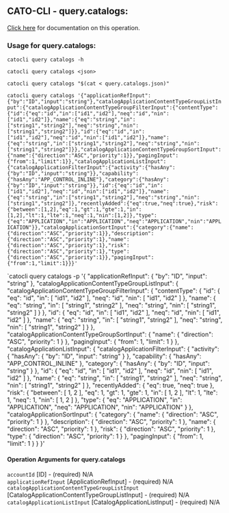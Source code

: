 
## CATO-CLI - query.catalogs:
[Click here](https://api.catonetworks.com/documentation/#query-query.catalogs) for documentation on this operation.

### Usage for query.catalogs:

`catocli query catalogs -h`

`catocli query catalogs <json>`

`catocli query catalogs "$(cat < query.catalogs.json)"`

`catocli query catalogs '{"applicationRefInput":{"by":"ID","input":"string"},"catalogApplicationContentTypeGroupListInput":{"catalogApplicationContentTypeGroupFilterInput":{"contentType":{"id":{"eq":"id","in":["id1","id2"],"neq":"id","nin":["id1","id2"]},"name":{"eq":"string","in":["string1","string2"],"neq":"string","nin":["string1","string2"]}},"id":{"eq":"id","in":["id1","id2"],"neq":"id","nin":["id1","id2"]},"name":{"eq":"string","in":["string1","string2"],"neq":"string","nin":["string1","string2"]}},"catalogApplicationContentTypeGroupSortInput":{"name":{"direction":"ASC","priority":1}},"pagingInput":{"from":1,"limit":1}},"catalogApplicationListInput":{"catalogApplicationFilterInput":{"activity":{"hasAny":{"by":"ID","input":"string"}},"capability":{"hasAny":"APP_CONTROL_INLINE"},"category":{"hasAny":{"by":"ID","input":"string"}},"id":{"eq":"id","in":["id1","id2"],"neq":"id","nin":["id1","id2"]},"name":{"eq":"string","in":["string1","string2"],"neq":"string","nin":["string1","string2"]},"recentlyAdded":{"eq":true,"neq":true},"risk":{"between":[1,2],"eq":1,"gt":1,"gte":1,"in":[1,2],"lt":1,"lte":1,"neq":1,"nin":[1,2]},"type":{"eq":"APPLICATION","in":"APPLICATION","neq":"APPLICATION","nin":"APPLICATION"}},"catalogApplicationSortInput":{"category":{"name":{"direction":"ASC","priority":1}},"description":{"direction":"ASC","priority":1},"name":{"direction":"ASC","priority":1},"risk":{"direction":"ASC","priority":1},"type":{"direction":"ASC","priority":1}},"pagingInput":{"from":1,"limit":1}}}'`

`catocli query catalogs -p '{
    "applicationRefInput": {
        "by": "ID",
        "input": "string"
    },
    "catalogApplicationContentTypeGroupListInput": {
        "catalogApplicationContentTypeGroupFilterInput": {
            "contentType": {
                "id": {
                    "eq": "id",
                    "in": [
                        "id1",
                        "id2"
                    ],
                    "neq": "id",
                    "nin": [
                        "id1",
                        "id2"
                    ]
                },
                "name": {
                    "eq": "string",
                    "in": [
                        "string1",
                        "string2"
                    ],
                    "neq": "string",
                    "nin": [
                        "string1",
                        "string2"
                    ]
                }
            },
            "id": {
                "eq": "id",
                "in": [
                    "id1",
                    "id2"
                ],
                "neq": "id",
                "nin": [
                    "id1",
                    "id2"
                ]
            },
            "name": {
                "eq": "string",
                "in": [
                    "string1",
                    "string2"
                ],
                "neq": "string",
                "nin": [
                    "string1",
                    "string2"
                ]
            }
        },
        "catalogApplicationContentTypeGroupSortInput": {
            "name": {
                "direction": "ASC",
                "priority": 1
            }
        },
        "pagingInput": {
            "from": 1,
            "limit": 1
        }
    },
    "catalogApplicationListInput": {
        "catalogApplicationFilterInput": {
            "activity": {
                "hasAny": {
                    "by": "ID",
                    "input": "string"
                }
            },
            "capability": {
                "hasAny": "APP_CONTROL_INLINE"
            },
            "category": {
                "hasAny": {
                    "by": "ID",
                    "input": "string"
                }
            },
            "id": {
                "eq": "id",
                "in": [
                    "id1",
                    "id2"
                ],
                "neq": "id",
                "nin": [
                    "id1",
                    "id2"
                ]
            },
            "name": {
                "eq": "string",
                "in": [
                    "string1",
                    "string2"
                ],
                "neq": "string",
                "nin": [
                    "string1",
                    "string2"
                ]
            },
            "recentlyAdded": {
                "eq": true,
                "neq": true
            },
            "risk": {
                "between": [
                    1,
                    2
                ],
                "eq": 1,
                "gt": 1,
                "gte": 1,
                "in": [
                    1,
                    2
                ],
                "lt": 1,
                "lte": 1,
                "neq": 1,
                "nin": [
                    1,
                    2
                ]
            },
            "type": {
                "eq": "APPLICATION",
                "in": "APPLICATION",
                "neq": "APPLICATION",
                "nin": "APPLICATION"
            }
        },
        "catalogApplicationSortInput": {
            "category": {
                "name": {
                    "direction": "ASC",
                    "priority": 1
                }
            },
            "description": {
                "direction": "ASC",
                "priority": 1
            },
            "name": {
                "direction": "ASC",
                "priority": 1
            },
            "risk": {
                "direction": "ASC",
                "priority": 1
            },
            "type": {
                "direction": "ASC",
                "priority": 1
            }
        },
        "pagingInput": {
            "from": 1,
            "limit": 1
        }
    }
}'


#### Operation Arguments for query.catalogs ####

`accountId` [ID] - (required) N/A    
`applicationRefInput` [ApplicationRefInput] - (required) N/A    
`catalogApplicationContentTypeGroupListInput` [CatalogApplicationContentTypeGroupListInput] - (required) N/A    
`catalogApplicationListInput` [CatalogApplicationListInput] - (required) N/A    
